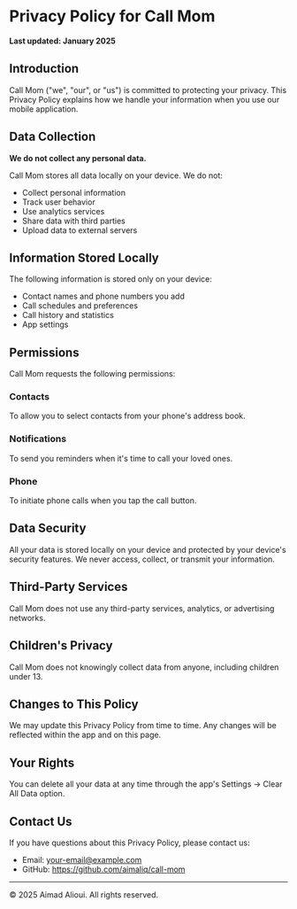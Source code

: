 # Privacy Policy for Call Mom

**Last updated: January 2025**

## Introduction

Call Mom ("we", "our", or "us") is committed to protecting your privacy. This Privacy Policy explains how we handle your information when you use our mobile application.

## Data Collection

**We do not collect any personal data.**

Call Mom stores all data locally on your device. We do not:
- Collect personal information
- Track user behavior
- Use analytics services
- Share data with third parties
- Upload data to external servers

## Information Stored Locally

The following information is stored only on your device:
- Contact names and phone numbers you add
- Call schedules and preferences
- Call history and statistics
- App settings

## Permissions

Call Mom requests the following permissions:

### Contacts
To allow you to select contacts from your phone's address book.

### Notifications
To send you reminders when it's time to call your loved ones.

### Phone
To initiate phone calls when you tap the call button.

## Data Security

All your data is stored locally on your device and protected by your device's security features. We never access, collect, or transmit your information.

## Third-Party Services

Call Mom does not use any third-party services, analytics, or advertising networks.

## Children's Privacy

Call Mom does not knowingly collect data from anyone, including children under 13.

## Changes to This Policy

We may update this Privacy Policy from time to time. Any changes will be reflected within the app and on this page.

## Your Rights

You can delete all your data at any time through the app's Settings → Clear All Data option.

## Contact Us

If you have questions about this Privacy Policy, please contact us:
- Email: your-email@example.com
- GitHub: https://github.com/aimaliq/call-mom

---

© 2025 Aimad Alioui. All rights reserved.
